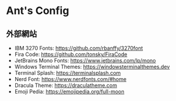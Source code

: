 # Ant's Config

## 外部網站

- IBM 3270 Fonts: <https://github.com/rbanffy/3270font>
- Fira Code: <https://github.com/tonsky/FiraCode>
- JetBrains Mono Fonts: <https://www.jetbrains.com/lp/mono>
- Windows Terminal Themes: <https://windowsterminalthemes.dev>
- Terminal Splash: <https://terminalsplash.com>
- Nerd Font: <https://www.nerdfonts.com/#home>
- Dracula Theme: <https://draculatheme.com>
- Emoji Pedia: <https://emojipedia.org/full-moon>
